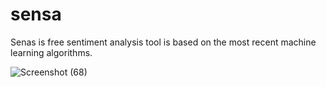 # sensa
Senas is  free sentiment analysis tool is based on the most recent machine learning algorithms.


![Screenshot (68)](https://user-images.githubusercontent.com/57809558/173464769-3f6a43b0-5d71-41c7-9c5b-4492fe2c6265.png)
